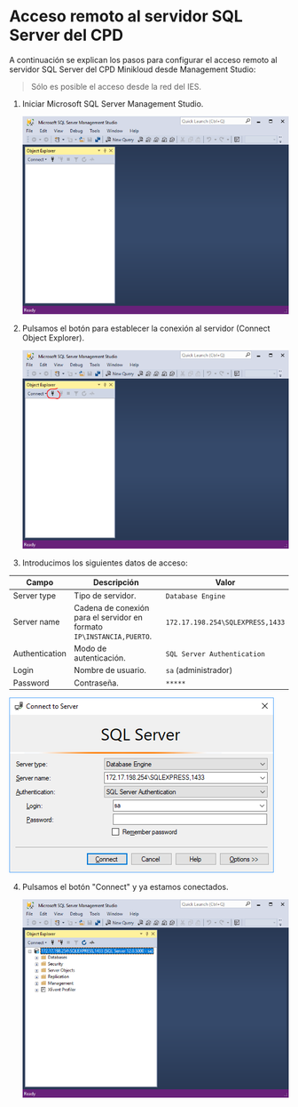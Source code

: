 # Acceso remoto al servidor SQL Server del CPD

A continuación se explican los pasos para configurar el acceso remoto al servidor SQL Server del CPD Minikloud desde Management Studio:

> Sólo es posible el acceso desde la red del IES.

1. Iniciar Microsoft SQL Server Management Studio.

   ![Iniciar](images/acceso-remoto-sqlserver-01.png)

2. Pulsamos el botón para establecer la conexión al servidor (Connect Object Explorer).

   ![Establecer conexión](images/acceso-remoto-sqlserver-02.png)

3. Introducimos los siguientes datos de acceso:

| Campo          | Descripción                                                  | Valor                            |
| -------------- | ------------------------------------------------------------ | -------------------------------- |
| Server type    | Tipo de servidor.                                            | `Database Engine`                |
| Server name    | Cadena de conexión para el servidor en formato `IP\INSTANCIA,PUERTO`. | `172.17.198.254\SQLEXPRESS,1433` |
| Authentication | Modo de autenticación.                                       | `SQL Server Authentication`      |
| Login          | Nombre de usuario.                                           | `sa` (administrador)             |
| Password       | Contraseña.                                                  | `*****`                          |

   ![Datos de conexión al servidor](images/acceso-remoto-sqlserver-03.png)

4. Pulsamos el botón "Connect" y ya estamos conectados.

   ![Conexión establecida](images/acceso-remoto-sqlserver-04.png)

